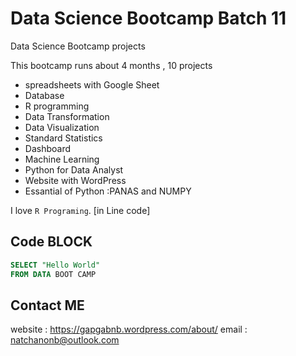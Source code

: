 # Data Science Bootcamp Batch 11
Data Science Bootcamp projects



This bootcamp runs about 4 months , 10 projects 

- spreadsheets with Google Sheet
- Database
- R programming
- Data Transformation
- Data Visualization
- Standard Statistics
- Dashboard
- Machine Learning
- Python for Data Analyst
- Website with WordPress
- Essantial of Python :PANAS and NUMPY

I love `R Programing`. [in Line code]

## Code BLOCK
``` sql
SELECT "Hello World" 
FROM DATA BOOT CAMP
```

## Contact ME
website : https://gapgabnb.wordpress.com/about/
email : natchanonb@outlook.com 
